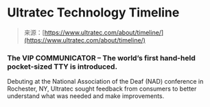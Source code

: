 <!--yml
category: 未分类
date: 2024-05-27 14:52:35
-->

# Ultratec Technology Timeline

> 来源：[https://www.ultratec.com/about/timeline/](https://www.ultratec.com/about/timeline/)

### The VIP COMMUNICATOR – The world’s first hand-held pocket-sized TTY is introduced.

Debuting at the National Association of the Deaf (NAD) conference in Rochester, NY, Ultratec sought feedback from consumers to better understand what was needed and make improvements.